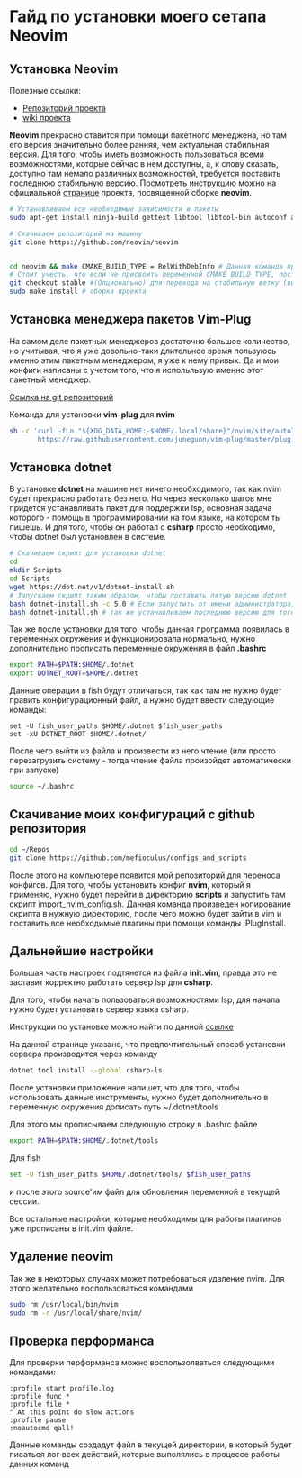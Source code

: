 # Гайд по установки моего сетапа Neovim

## Установка **Neovim**

Полезные ссылки:
- [Репозиторий проекта](https://github.com/neovim/neovim)
- [wiki проекта](https://github.com/neovim/neovim/wiki)


**Neovim** прекрасно ставится при помощи пакетного менеджена, но там его версия значительно более ранняя, чем актуальная стабильная версия.
Для того, чтобы иметь возможность пользоваться всеми возможностями, которые сейчас в нем доступны, а, к слову сказать, доступно там немало различных возможностей, требуется поставить последнюю стабильную версию.
Посмотреть инструкцию можно на официальной [странице](https://github.com/neovim/neovim/wiki/Building-Neovim) проекта, посвященной сборке **neovim**.

```bash
# Устанавливаем все необходимые зависимости и пакеты
sudo apt-get install ninja-build gettext libtool libtool-bin autoconf automake cmake g++ pkg-config unzip curl doxygen

# Скачиваем репозиторий на машину
git clone https://github.com/neovim/neovim


cd neovim && make CMAKE_BUILD_TYPE = RelWithDebInfo # Данная команда производит сборку проекта
# Стоит учесть, что если не присвоить переменной CMAKE_BUILD_TYPE, поставится Debug версия сборки, которая подтормаживает
git checkout stable #(Опционально) для перехода на стабильную ветку (выполнить перед сборкой)
sudo make install # сборка проекта
```

## Установка менеджера пакетов **Vim-Plug**

На самом деле пакетных менеджеров достаточно большое количество, но учитывая, что я уже довольно-таки длительное время пользуюсь именно этим пакетным менеджером, я уже к нему привык.
Да и мои конфиги написаны с учетом того, что я испольльзую именно этот пакетный менеджер.

[Ссылка на git репозиторий](https://github.com/junegunn/vim-plug)

Команда для установки **vim-plug** для **nvim**
```bash
sh -c 'curl -fLo "${XDG_DATA_HOME:-$HOME/.local/share}"/nvim/site/autoload/plug.vim --create-dirs \
       https://raw.githubusercontent.com/junegunn/vim-plug/master/plug.vim'
```

## Установка **dotnet**

В установке **dotnet** на машине нет ничего необходимого, так как nvim будет прекрасно работать без него.
Но через несколько шагов мне придется устанавливать пакет для поддержки lsp, основная задача которого - помощь в программировании на том языке, на котором ты пишешь.
И для того, чтобы он работал с **csharp** просто необходимо, чтобы dotnet был установлен в системе.

```bash
# Скачиваем скрипт для установки dotnet
cd
mkdir Scripts
cd Scripts
wget https://dot.net/v1/dotnet-install.sh
# Запускаем скрипт таким образом, чтобы поставить пятую версию dotnet
bash dotnet-install.sh -c 5.0 # Если запустить от имени администратора, тогда dotnet установится в директорию root'а
bash dotnet-install.sh # так же устанавливаем последнюю версию для того, чтобы можно было поставить актуальную версию language server'а
```

Так же после установки для того, чтобы данная программа появилась в переменных окружения и функционировала нормально, нужно дополнительно прописать переменные окружения в файл **.bashrc**

```bash
export PATH=$PATH:$HOME/.dotnet
export DOTNET_ROOT=$HOME/.dotnet
```
Данные операции в fish будут отличаться, так как там не нужно будет править конфигурационный файл, а нужно будет ввести следующие команды:
```
set -U fish_user_paths $HOME/.dotnet $fish_user_paths
set -xU DOTNET_ROOT $HOME/.dotnet/
```


После чего выйти из файла и произвести из него чтение (или просто перезагрузить систему - тогда чтение файла произойдет автоматически при запуске)

```bash
source ~/.bashrc
```

## Скачивание моих конфигураций с **github** репозитория

```bash
cd ~/Repos
git clone https://github.com/mefioculus/configs_and_scripts
```

После этого на компьютере появится мой репозиторий для переноса конфигов.
Для того, чтобы установить конфиг **nvim**, который я применяю, нужно будет перейти в директорию **scripts** и запустить там скрипт import\_nvim\_config.sh.
Данная команда произведен копирование скрипта в нужную директорию, после чего можно будет зайти в vim и поставить все необходимые плагины при помощи команды :PlugInstall.

## Дальнейшие настройки

Большая часть настроек подтянется из файла **init.vim**, правда это не заставит корректно работать сервер lsp для **csharp**.

Для того, чтобы начать пользоваться возможностями lsp, для начала нужно будет установить сервер языка csharp.

Инструкции по установке можно найти по данной [ссылке](https://github.com/neovim/nvim-lspconfig/blob/master/doc/server_configurations.md#csharp_ls)

На данной странице указано, что предпочтительный способ установки сервера производится через команду

```bash
dotnet tool install --global csharp-ls
```

После установки приложение напишет, что для того, чтобы использовать данные инструменты, нужно будет дополнительно в переменную окружения дописать путь ~/.dotnet/tools

Для этого мы прописываем следующую строку в .bashrc файле

```bash
export PATH=$PATH:$HOME/.dotnet/tools
```
Для fish
```bash
set -U fish_user_paths $HOME/.dotnet/tools/ $fish_user_paths
```

и после этого source'им файл для обновления переменной в текущей сессии.

Все остальные настройки, которые необходимы для работы плагинов уже прописаны в init.vim файле.

## Удаление **neovim**
Так же в некоторых случаях может потребоваться удаление nvim.
Для этого желательно воспользоваться командами

```bash
sudo rm /usr/local/bin/nvim
sudo rm -r /usr/local/share/nvim/
```

## Проверка перформанса

Для проверки перформанса можно воспользолваться следующими командами:

```
:profile start profile.log
:profile func *
:profile file *
" At this point do slow actions
:profile pause
:noautocmd qall!
```

Данные команды создадут файл в текущей директории, в который будет писаться лог всех действий, которые выполялись в процессе работы данных команд
